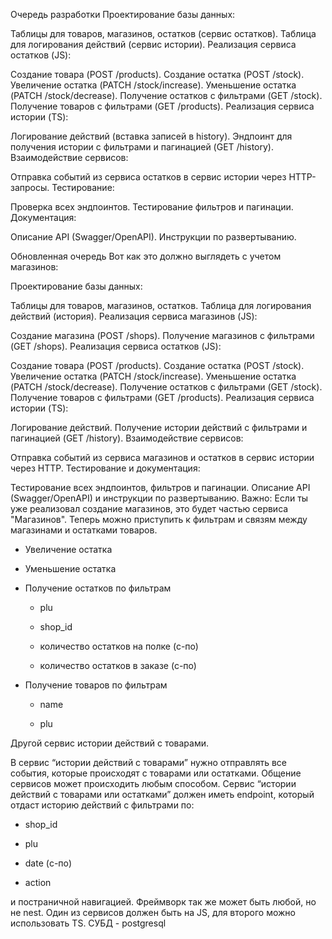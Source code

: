 Очередь разработки
Проектирование базы данных:

Таблицы для товаров, магазинов, остатков (сервис остатков).
Таблица для логирования действий (сервис истории).
Реализация сервиса остатков (JS):

Создание товара (POST /products).
Создание остатка (POST /stock).
Увеличение остатка (PATCH /stock/increase).
Уменьшение остатка (PATCH /stock/decrease).
Получение остатков с фильтрами (GET /stock).
Получение товаров с фильтрами (GET /products).
Реализация сервиса истории (TS):

Логирование действий (вставка записей в history).
Эндпоинт для получения истории с фильтрами и пагинацией (GET /history).
Взаимодействие сервисов:

Отправка событий из сервиса остатков в сервис истории через HTTP-запросы.
Тестирование:

Проверка всех эндпоинтов.
Тестирование фильтров и пагинации.
Документация:

Описание API (Swagger/OpenAPI).
Инструкции по развертыванию.





Обновленная очередь
Вот как это должно выглядеть с учетом магазинов:

Проектирование базы данных:

Таблицы для товаров, магазинов, остатков.
Таблица для логирования действий (история).
Реализация сервиса магазинов (JS):

Создание магазина (POST /shops).
Получение магазинов с фильтрами (GET /shops).
Реализация сервиса остатков (JS):

Создание товара (POST /products).
Создание остатка (POST /stock).
Увеличение остатка (PATCH /stock/increase).
Уменьшение остатка (PATCH /stock/decrease).
Получение остатков с фильтрами (GET /stock).
Получение товаров с фильтрами (GET /products).
Реализация сервиса истории (TS):

Логирование действий.
Получение истории действий с фильтрами и пагинацией (GET /history).
Взаимодействие сервисов:

Отправка событий из сервиса магазинов и остатков в сервис истории через HTTP.
Тестирование и документация:

Тестирование всех эндпоинтов, фильтров и пагинации.
Описание API (Swagger/OpenAPI) и инструкции по развертыванию.
Важно:
Если ты уже реализовал создание магазинов, это будет частью сервиса "Магазинов". Теперь можно приступить к фильтрам и связям между магазинами и остатками товаров.





- Увеличение остатка

- Уменьшение остатка

- Получение остатков по фильтрам

    - plu

    - shop_id

    - количество остатков на полке (с-по)

    - количество остатков в заказе (с-по)

- Получение товаров по фильтрам

    - name

    - plu

Другой сервис истории действий с товарами.

В сервис “истории действий с товарами” нужно отправлять все события, которые происходят с товарами или остатками. Общение сервисов может происходить любым способом. Сервис “истории действий с товарами или остатками” должен иметь endpoint, который отдаст историю действий с фильтрами по:

- shop_id

- plu

- date (с-по)

- action

и постраничной навигацией. Фреймворк так же может быть любой, но не nest. Один из сервисов должен быть на JS, для второго можно использовать TS. СУБД - postgresql